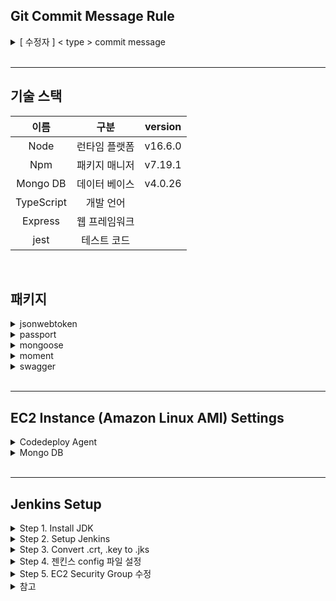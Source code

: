 ## Git Commit Message Rule
<details>
<summary>[ 수정자 ] < type > commit message</summary>

feat : 새로운 기능에 대한 커밋

fix : 버그 수정에 대한 커밋

build : 빌드 관련 파일 수정에 대한 커밋

chore : 그 외 자잘한 수정에 대한 커밋

ci : CI관련 설정 수정에 대한 커밋

cd : CD관련 설정 수정에 대한 커밋

docs : 문서 수정에 대한 커밋

style : 코드 스타일 혹은 포맷 등에 관한 커밋

refactor :  코드 리팩토링에 대한 커밋

test : 테스트 코드 수정에 대한 커밋

</details>
 
<br>
<hr>


## 기술 스택
| 이름 | 구분 | version |
|:----------:|:----------:|:----------:|
| Node | 런타임 플랫폼 | v16.6.0|
| Npm | 패키지 매니저 |v7.19.1|
|Mongo DB | 데이터 베이스  | v4.0.26| 
| TypeScript | 개발 언어 | |
|Express | 웹 프레임워크  | | 
|jest | 테스트 코드  | |

<br>
 
## 패키지
<details>
<summary> jsonwebtoken </summary>
<br>
</details>

<details>
<summary> passport </summary>
<br>
</details>

<details>
<summary> mongoose </summary>
<br>
</details>
 
<details>
<summary> moment </summary>
<br>
</details>

<details>
<summary> swagger </summary>

* npm 설치 
    >\$ npm install swagger-ui-express -D<br>
    \$ npm install swagger-autogen -D<br>
    \$ npm install @types/swagger-ui-express -D

<br>

* app.ts 기본 설정 
    ```
    // importing swagger 
    import swaggerUi from 'swagger-ui-express';
    const swaggerFile =  require('../swagger/swagger-output.json')
    app.use('/swagger', swaggerUi.serve, swaggerUi.setup(swaggerFile))
    ```
<br>

* 폴더 구조 
    ```
    ├── swagger
    │   ├── swagger-output.json
    │   └── swagger.js
    ```
<br>

* 참고 <br>
    https://charming-kyu.tistory.com/11

</details>

<br>

<hr>

 ## EC2 Instance (Amazon Linux AMI) Settings

<details>

<summary> Codedeploy Agent </summary>

#### 기본 설치
Edit user data 에 삽입
인스턴스 생성 후 실행 시 작동되는 script.

```
#!/bin/bash
sudo yum -y update
sudo yum -y install ruby
sudo yum -y install wget
cd /home/ec2-user
wget https://aws-codedeploy-us-east-1.s3.amazonaws.com/latest/install
sudo chmod +x ./install
sudo ./install auto
```

#### Logo 확인

> \$ cd /opt/codedeploy-agent/deployment-root/deployxment-logs <br>
$ cat codedeploy-agent-deployments.log
<br>
</details>


<details>
<summary> Mongo DB </summary>

#### 기본설치 

> \$sudo su <br>
$ vi /etc/yum.repos.d/mongodb-org-4.0.repo 

```
[mongodb-org-4.0]
name=MongoDB Repository
baseurl=https://repo.mongodb.org/yum/amazon/2013.03/mongodb-org/4.0/x86_64/
gpgcheck=1
enabled=1
gpgkey=https://www.mongodb.org/static/pgp/server-4.0.asc
```

>\$ yum install -y mongodb-org <br>
$ service mongod start

<br>

#### 관리자 권한 설정

> \$ use admin <br>
\$ db.createUser({user: "<userName>", pwd: "<password>", roles:["root"]});
$ exit
\$ sudo service mongod start

<br>

#### 보안 설정
> \$ vi /etc/mongod.conf

```
# network interfaces
net:
  port: 27017
  bindIp: 0.0.0.0
  .
  .
  .
security:
  authorization: enabled 
```
> \$ sudo service service mongod restart

<br>

#### EC2 Security Group 설정
| IP version | Type | Port range |
|:----------:|:----------:|:----------:|
| IPv6 | Custom TCP | 27017 |
| IPv4 | Custom TCP | 27017 |

</details>


<br>
<hr>

 ## Jenkins Setup

<details>

<summary> Step 1. Install JDK </summary>

```
### JDK 1.8.0 설치 및 버전 확인
sudo yum install -y java-1.8.0-openjdk-devel.x86_64
java -version 
```

</details>



<details>

<summary> Step 2. Setup Jenkins </summary>

```
### Jenkins 설치
# 1. jenkins repository를 설정파일을 생성
sudo wget -O /etc/yum.repos.d/jenkins.repo
https://pkg.jenkins.io/redhat-stable/jenkins.repo

# 2. 설정파일 생성 후 아래 실행
sudo rpm --import https://pkg.jenkins.io/redhat-stable/jenkins.io.key

# 3. 관리자 권한으로 변경
sudo -s

# 4. yum 을 이용한 젠킨스 설치
yum install jenkins

# 5. 젠킨스 실행
sudo systemctl start jenkins

# (Optional) 만약 부팅시 가능하게 설정하려면 다음도 추가
# sudo systemctl enable jenkins 

# 6. 젠킨스 상태 확인
sudo systemctl status jenkins
```

</details>

<details>

<summary> Step 3. Convert .crt, .key to .jks </summary>

>.jks란 java key store의 약자로서 자바 언어에서 사용되는 보안 인증서

```
# 1. .crt 및 .key 를 조합하여 jenkins.pfx 만들기
# export password 입력 필요!
openssl pkcs12 -export -in <crt인증서 경로>.crt -inkey <private키 경로>.key -out jenkins.pfx

# .pfx 에 포함된 인증서 확인 
openssl pkcs12 -info -in jenkins.pfx

# 2. 위에서 생성한 jenkin.pfx를  .jks 로 변환
keytool -importkeystore -srckeystore jenkins.pfx -srcstoretype pkcs12 -destkeystore jenkins.jks -deststoretype jks

# 3. jenkins 전용 폴더 생성 후 jks 파일 이동
mkdir -p /etc/jenkins
cp jenkins.jks /etc/jenkins/

# 4. key와 폴더 권한 변경
chown -R jenkins: /etc/jenkins
chmod 700 /etc/jenkins
chmod 600 /etc/jenkins/jenkins.jks

```

</details>

<details>

<summary> Step 4. 젠킨스 config 파일 설정 </summary>

```
# 1. config 파일 접속
sudo vi /etc/sysconfig/jenkins

아래와 같이 변경하기
JENKINS_PORT="-1"	# http 포트 비활성화
JENKINS_HTTPS_PORT="9090"	# 젠킨스 포트 설정 (다른 포트여도 ㄱㅊ)
JENKINS_HTTPS_KEYSTORE="/etc/jenkins/jenkins.jks" # 앞서 변환한 .jks 인증서 경로
JENKINS_HTTPS_KEYSTORE_PASSWORD="<인증서 비밀번호>"
JENKINS_HTTPS_LISTEN_ADDRESS="0.0.0.0"	# 모든 ip에서 접근할 수 있도록 변경
JENKINS_ENABLE_ACCESS_LOG="yes"	# 초기 admin 비밀번호를 확인할 수 있도록 로그 활성화

# 2. 젠킨스 재실행
sudo systemctl restart jenkins

```

</details>

<details>

<summary> Step 5. EC2 Security Group 수정 </summary>

AWS에 접속하여 젠킨스 포트번호 (9090) 열어주기

</details>

<details>

<summary> 참고 </summary>

https://www.sslcert.co.kr/guides/SSL-Certificate-Convert-Format
https://devopscube.com/configure-ssl-jenkins/

</details>

